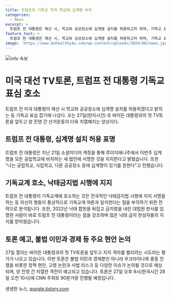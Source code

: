 ```yaml
---
title: 트럼프의 기독교 지지 학교에 십계명 비치
categories:
  - News
excerpt: >
  트럼프 전 대통령은 재선 시, 학교와 공공장소에 십계명 설치를 허용하고자 하며, 기독교 표심을 잡기 위해 행보를 보이고 있다. 또한, 바이든 대통령과의 첫 TV 토론을 앞두고 양 진영 간 선거운동이 치열해지고 있으며, 두 후보는 이를 통해 부동층을 설득하려는 시도를 벌일 것으로 예상된다. [뉴욕 윤원섭 특파원]
feature_text: >
  트럼프 전 대통령은 재선 시, 학교와 공공장소에 십계명 설치를 허용하고자 하며, 기독교 표심을 잡기 위해 행보를 보이고 있다. 또한, 바이든 대통령과의 첫 TV 토론을 앞두고 양 진영 간 선거운동이 치열해지고 있으며, 두 후보는 이를 통해 부동층을 설득하려는 시도를 벌일 것으로 예상된다. [뉴욕 윤원섭 특파원]
image: 'https://www.behealthy4u.com/wp-content/uploads/2024/06/news.jpg'
---
```


<p><img src="https://www.behealthy4u.com/wp-content/uploads/2024/06/news.jpg" alt="info 속보" /></p>

<h1 data-ke-size="size26"><b>미국 대선 TV토론, 트럼프 전 대통령 기독교 표심 호소</b></h1>

<p data-ke-size="size16">트럼프 전 미국 대통령이 재선 시 학교와 공공장소에 십계명 설치를 허용하겠다고 밝히는 등 기독교 표심 잡기에 나섰다. 오는 27일(현지시간) 조 바이든 대통령과의 첫 TV토론을 앞두고 양 진영 간 선거운동이 더욱 치열해지는 양상이다.</p>

<h2 data-ke-size="size24"><b>트럼프 전 대통령, 십계명 설치 허용 표명</b></h2>

<p data-ke-size="size16">트럼프 전 대통령은 지난 21일 소셜미디어 계정을 통해 루이지애나주에서 이번주 십계명을 모든 공립학교에 비치하는 새 법안에 서명한 것을 지지한다고 밝혔습니다. 또한 "나는 공립학교, 사립학교, 다른 공공장소 등에 십계명이 있기를 원한다"고 전했습니다.</p>

<h2 data-ke-size="size24"><b>기독교계 호소, 낙태금지법 시행에 지지</b></h2>

<p data-ke-size="size16">트럼프 전 대통령이 기독교계에 호소하는 것은 전국적인 낙태금지법 시행에 지지 서명을 하는 등 자신의 행동이 통상적으로 기독교계 여론과 일치한다는 점을 부각하기 위한 전략으로 분석됩니다. 또한, 2022년 낙태 합헌을 뒤집고 금지령을 내린 대법원 판사를 임명한 사람이 바로 트럼프 전 대통령이라는 점을 강조하며 많은 낙태 금지 찬성자들의 지지를 받아왔습니다.</p>

<h2 data-ke-size="size24"><b>토론 예고, 불법 이민과 경제 등 주요 현안 논의</b></h2>

<p data-ke-size="size16">27일 열리는 바이든 대통령과의 첫 TV토론을 앞두고 지지 격차를 벌리려는 시도라는 평가가 나오고 있습니다. 이번 토론은 불법 이민과 경제뿐만 아니라 우크라이나와 중동 전쟁을 비롯한 정책 현안, 고령 논란과 사법 리스크 등 다양한 이슈가 논의될 것으로 예상되며, 양 진영 간 치열한 격전이 예고되고 있습니다. 토론은 27일 오후 9시(한국시간 28일 오전 10시)에 CNN 주최로 90분가량 진행될 예정입니다.</p>
생생한 뉴스, <a href="https://qoogle.tistory.com" rel="dofollow">qoogle.tistory.com</a>


